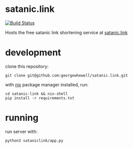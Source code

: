 # satanic.link

[![Build Status](https://travis-ci.org/georgewhewell/satanic.link.svg?branch=master)](https://travis-ci.org/georgewhewell/satanic.link)

Hosts the free satanic link shortening service at [satanic.link](https://satanic.link)

# development

clone this repository:

    git clone git@github.com:georgewhewell/satanic.link.git
    
with [nix](https://nixos.org/nix/) package manager installed, run:

    cd satanic-link && nix-shell 
    pip install -r requirements.txt

# running

run server with:

    python3 sataniclink/app.py
    
